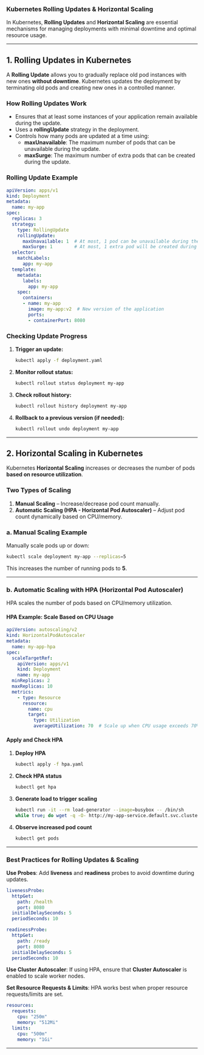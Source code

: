 ### **Kubernetes Rolling Updates & Horizontal Scaling**

In Kubernetes, **Rolling Updates** and **Horizontal Scaling** are essential mechanisms for managing deployments with minimal downtime and optimal resource usage.

---

## **1. Rolling Updates in Kubernetes**
A **Rolling Update** allows you to gradually replace old pod instances with new ones **without downtime**. Kubernetes updates the deployment by terminating old pods and creating new ones in a controlled manner.

### **How Rolling Updates Work**
- Ensures that at least some instances of your application remain available during the update.
- Uses a **rollingUpdate** strategy in the deployment.
- Controls how many pods are updated at a time using:
  - **maxUnavailable**: The maximum number of pods that can be unavailable during the update.
  - **maxSurge**: The maximum number of extra pods that can be created during the update.

### **Rolling Update Example**
```yaml
apiVersion: apps/v1
kind: Deployment
metadata:
  name: my-app
spec:
  replicas: 3
  strategy:
    type: RollingUpdate
    rollingUpdate:
      maxUnavailable: 1  # At most, 1 pod can be unavailable during the update
      maxSurge: 1        # At most, 1 extra pod will be created during the update
  selector:
    matchLabels:
      app: my-app
  template:
    metadata:
      labels:
        app: my-app
    spec:
      containers:
      - name: my-app
        image: my-app:v2  # New version of the application
        ports:
        - containerPort: 8080
```

### **Checking Update Progress**
1. **Trigger an update:**
   ```sh
   kubectl apply -f deployment.yaml
   ```
2. **Monitor rollout status:**
   ```sh
   kubectl rollout status deployment my-app
   ```
3. **Check rollout history:**
   ```sh
   kubectl rollout history deployment my-app
   ```
4. **Rollback to a previous version (if needed):**
   ```sh
   kubectl rollout undo deployment my-app
   ```

---

## **2. Horizontal Scaling in Kubernetes**
Kubernetes **Horizontal Scaling** increases or decreases the number of pods **based on resource utilization**.

### **Two Types of Scaling**
1. **Manual Scaling** – Increase/decrease pod count manually.
2. **Automatic Scaling (HPA - Horizontal Pod Autoscaler)** – Adjust pod count dynamically based on CPU/memory.

### **a. Manual Scaling Example**
Manually scale pods up or down:
```sh
kubectl scale deployment my-app --replicas=5
```
This increases the number of running pods to **5**.

---

### **b. Automatic Scaling with HPA (Horizontal Pod Autoscaler)**
HPA scales the number of pods based on CPU/memory utilization.

#### **HPA Example: Scale Based on CPU Usage**
```yaml
apiVersion: autoscaling/v2
kind: HorizontalPodAutoscaler
metadata:
  name: my-app-hpa
spec:
  scaleTargetRef:
    apiVersion: apps/v1
    kind: Deployment
    name: my-app
  minReplicas: 2
  maxReplicas: 10
  metrics:
    - type: Resource
      resource:
        name: cpu
        target:
          type: Utilization
          averageUtilization: 70  # Scale up when CPU usage exceeds 70%
```

#### **Apply and Check HPA**
1. **Deploy HPA**
   ```sh
   kubectl apply -f hpa.yaml
   ```
2. **Check HPA status**
   ```sh
   kubectl get hpa
   ```
3. **Generate load to trigger scaling**
   ```sh
   kubectl run -it --rm load-generator --image=busybox -- /bin/sh
   while true; do wget -q -O- http://my-app-service.default.svc.cluster.local; done
   ```
4. **Observe increased pod count**
   ```sh
   kubectl get pods
   ```

---

### **Best Practices for Rolling Updates & Scaling**
**Use Probes**: Add **liveness** and **readiness** probes to avoid downtime during updates.
```yaml
livenessProbe:
  httpGet:
    path: /health
    port: 8080
  initialDelaySeconds: 5
  periodSeconds: 10

readinessProbe:
  httpGet:
    path: /ready
    port: 8080
  initialDelaySeconds: 5
  periodSeconds: 10
```

**Use Cluster Autoscaler**: If using HPA, ensure that **Cluster Autoscaler** is enabled to scale worker nodes.

**Set Resource Requests & Limits**: HPA works best when proper resource requests/limits are set.
```yaml
resources:
  requests:
    cpu: "250m"
    memory: "512Mi"
  limits:
    cpu: "500m"
    memory: "1Gi"
```

---

